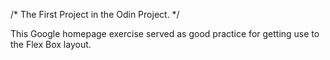 /* The First Project in the Odin Project. */

This Google homepage exercise served as good practice for getting use to the Flex Box layout.
